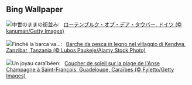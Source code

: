 ## Bing Wallpaper
![](https://www.bing.com/th?id=OHR.MedievalRothenburg_JA-JP3111613598_UHD.jpg&w=1000)中世のままの街並み:&nbsp;&ensp;[ローテンブルク・オプ・デア・タウバー, ドイツ (© kanuman/Getty Images)](https://www.bing.com/th?id=OHR.MedievalRothenburg_JA-JP3111613598_UHD.jpg)
<br><br/>
![](https://www.bing.com/th?id=OHR.ZanzibarBoats_IT-IT2498729421_UHD.jpg&w=1000)Finché la barca va...:&nbsp;&ensp;[Barche da pesca in legno nel villaggio di Kendwa, Zanzibar, Tanzania (© Lubos Paukeje/Alamy Stock Photo)](https://www.bing.com/th?id=OHR.ZanzibarBoats_IT-IT2498729421_UHD.jpg)
<br><br/>
![](https://www.bing.com/th?id=OHR.SaintFrancois_FR-FR9354176013_UHD.jpg&w=1000)Un joyau caraïbéen:&nbsp;&ensp;[Coucher de soleil sur la plage de l'Anse Champagne à Saint-François, Guadeloupe, Caraïbes (© Fyletto/Getty Images)](https://www.bing.com/th?id=OHR.SaintFrancois_FR-FR9354176013_UHD.jpg)
<br><br/>
